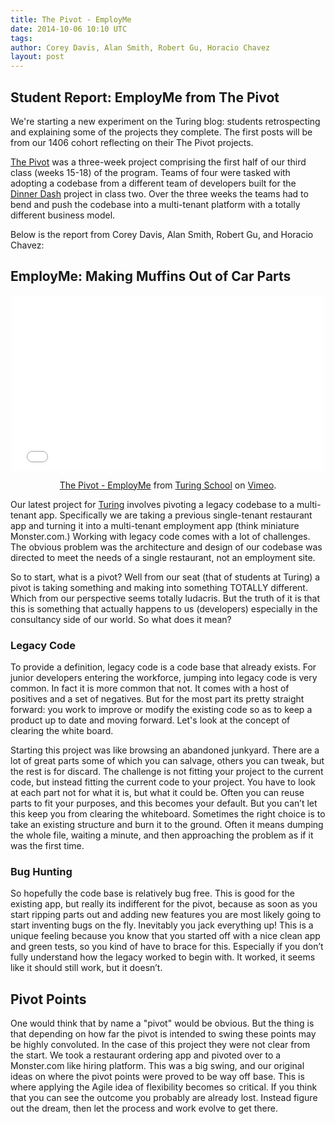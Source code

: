```yaml
---
title: The Pivot - EmployMe
date: 2014-10-06 10:10 UTC
tags:
author: Corey Davis, Alan Smith, Robert Gu, Horacio Chavez
layout: post
---
```


## Student Report: EmployMe from The Pivot

We're starting a new experiment on the Turing blog: students retrospecting and
explaining some of the projects they complete. The first posts will be from our
1406 cohort reflecting on their The Pivot projects.

[The Pivot](http://tutorials.jumpstartlab.com/projects/the_pivot.html) was a three-week project comprising the first half of our third class
(weeks 15-18) of the program. Teams of four were tasked with adopting a codebase
from a different team of developers built for the [Dinner Dash](http://tutorials.jumpstartlab.com/projects/dinner_dash.html) project in class two.
Over the three weeks the teams had to bend and push the codebase into a multi-tenant
platform with a totally different business model.

Below is the report from Corey Davis, Alan Smith, Robert Gu, and Horacio Chavez:

## EmployMe: Making Muffins Out of Car Parts

<div style='margin: 0px auto; text-align: center'>
<iframe src="//player.vimeo.com/video/108136753" width="500" height="281" frameborder="0" webkitallowfullscreen mozallowfullscreen allowfullscreen></iframe> <p><a href="http://vimeo.com/108136753">The Pivot - EmployMe</a> from <a href="http://vimeo.com/turing">Turing School</a> on <a href="https://vimeo.com">Vimeo</a>.</p>
</div>

Our latest project for [Turing](http://turing.io) involves pivoting a legacy codebase to a multi-tenant app. Specifically we are taking a previous single-tenant restaurant app and turning it into a multi-tenant employment app (think miniature Monster.com.) Working with legacy code comes with a lot of challenges. The obvious problem was the architecture and design of our codebase was directed to meet the needs of a single restaurant, not an employment site.

So to start, what is a pivot? Well from our seat (that of students at Turing) a pivot is taking something and making into something TOTALLY different. Which from our perspective seems totally ludacris. But the truth of it is that this is something that actually happens to us (developers) especially in the consultancy side of our world. So what does it mean?

### Legacy Code

To provide a definition, legacy code is a code base that already exists. For junior developers entering the workforce, jumping into legacy code is very common. In fact it is more common that not. It comes with a host of positives and a set of negatives. But for the most part its pretty straight forward: you work to improve or modify the existing code so as to keep a product up to date and moving forward. Let's look at the concept of clearing the white board.

Starting this project was like browsing an abandoned junkyard. There are a lot of great parts some of which you can salvage, others you can tweak, but the rest is for discard. The challenge is not fitting your project to the current code, but instead fitting the current code to your project. You have to look at each part not for what it is, but what it could be. Often you can reuse parts to fit your purposes, and this becomes your default. But you can’t let this keep you from clearing the whiteboard. Sometimes the right choice is to take an existing structure and burn it to the ground. Often it means dumping the whole file, waiting a minute, and then approaching the problem as if it was the first time.

### Bug Hunting

So hopefully the code base is relatively bug free. This is good for the existing app, but really its indifferent for the pivot, because as soon as you start ripping parts out and adding new features you are most likely going to start inventing bugs on the fly. Inevitably you jack everything up! This is a unique feeling because you know that you started off with a nice clean app and green tests, so you kind of have to brace for this. Especially if you don’t fully understand how the legacy worked to begin with. It worked, it seems like it should still work, but it doesn’t.

## Pivot Points

One would think that by name a "pivot" would be obvious. But the thing is that depending on how far the pivot is intended to swing these points may be highly convoluted. In the case of this project they were not clear from the start. We took a restaurant ordering app and pivoted over to a Monster.com like hiring platform. This was a big swing, and our original ideas on where the pivot points were proved to be way off base. This is where applying the Agile idea of flexibility becomes so critical. If you think that you can see the outcome you probably are already lost. Instead figure out the dream, then let the process and work evolve to get there.
